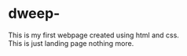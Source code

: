 # dweep-
This is my first webpage created using html and css.  
This is just landing page nothing more.
